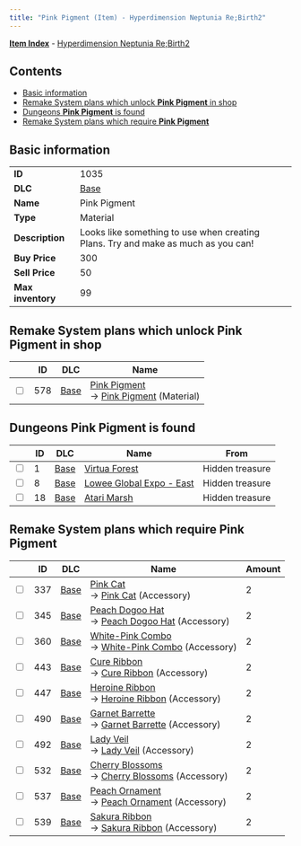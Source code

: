 ```yaml
---
title: "Pink Pigment (Item) - Hyperdimension Neptunia Re;Birth2"
---
```


[**Item Index**](/neptunia/rb2/item/index.html) - [Hyperdimension Neptunia Re;Birth2](/neptunia/rb2)

## Contents

- [Basic information](#basic-information)
- [Remake System plans which unlock **Pink Pigment** in shop](#remake-system-plans-which-unlock-pink-pigment-in-shop)
- [Dungeons **Pink Pigment** is found](#dungeons-pink-pigment-is-found)
- [Remake System plans which require **Pink Pigment**](#remake-system-plans-which-require-pink-pigment)

## Basic information

|   |   |
| -- | -- |
| **ID** | 1035 |
| **DLC** | [Base](/neptunia/rb2/dlc/0-base.html) |
| **Name** | Pink Pigment |
| **Type** | Material |
| **Description** | Looks like something to use when creating Plans. Try and make as much as you can! |
| **Buy Price** | 300 |
| **Sell Price** | 50 |
| **Max inventory** | 99 |

## Remake System plans which unlock **Pink Pigment** in shop

|    | ID | DLC | Name |
| -- | -- | --- | ---- |
| <input type="checkbox" id="rb2-remake-0-578" class="trackbox" /> | 578 | [Base](/neptunia/rb2/dlc/0-base.html) | [Pink Pigment](/neptunia/rb2/remake/0-578-pink-pigment.html)<br />→ [Pink Pigment](/neptunia/rb2/item/0-1035-pink-pigment.html) (Material) |

## Dungeons **Pink Pigment** is found

|    | ID | DLC | Name | From |
| -- | -- | --- | ---- | ---- |
| <input type="checkbox" id="rb2-dungeon-0-1" class="trackbox" /> | 1 | [Base](/neptunia/rb2/dlc/0-base.html) | [Virtua Forest](/neptunia/rb2/dungeon/0-1-virtua-forest.html) | Hidden treasure |
| <input type="checkbox" id="rb2-dungeon-0-8" class="trackbox" /> | 8 | [Base](/neptunia/rb2/dlc/0-base.html) | [Lowee Global Expo - East](/neptunia/rb2/dungeon/0-8-lowee-global-expo-east.html) | Hidden treasure |
| <input type="checkbox" id="rb2-dungeon-0-18" class="trackbox" /> | 18 | [Base](/neptunia/rb2/dlc/0-base.html) | [Atari Marsh](/neptunia/rb2/dungeon/0-18-atari-marsh.html) | Hidden treasure |

## Remake System plans which require **Pink Pigment**

|    | ID | DLC | Name | Amount |
| -- | -- | --- | ---- | ------ |
| <input type="checkbox" id="rb2-remake-0-337" class="trackbox" /> | 337 | [Base](/neptunia/rb2/dlc/0-base.html) | [Pink Cat](/neptunia/rb2/remake/0-337-pink-cat.html)<br />→ [Pink Cat](/neptunia/rb2/item/0-2137-pink-cat.html) (Accessory) | 2 |
| <input type="checkbox" id="rb2-remake-0-345" class="trackbox" /> | 345 | [Base](/neptunia/rb2/dlc/0-base.html) | [Peach Dogoo Hat](/neptunia/rb2/remake/0-345-peach-dogoo-hat.html)<br />→ [Peach Dogoo Hat](/neptunia/rb2/item/0-2145-peach-dogoo-hat.html) (Accessory) | 2 |
| <input type="checkbox" id="rb2-remake-0-360" class="trackbox" /> | 360 | [Base](/neptunia/rb2/dlc/0-base.html) | [White-Pink Combo](/neptunia/rb2/remake/0-360-white-pink-combo.html)<br />→ [White-Pink Combo](/neptunia/rb2/item/0-2194-white-pink-combo.html) (Accessory) | 2 |
| <input type="checkbox" id="rb2-remake-0-443" class="trackbox" /> | 443 | [Base](/neptunia/rb2/dlc/0-base.html) | [Cure Ribbon](/neptunia/rb2/remake/0-443-cure-ribbon.html)<br />→ [Cure Ribbon](/neptunia/rb2/item/0-2374-cure-ribbon.html) (Accessory) | 2 |
| <input type="checkbox" id="rb2-remake-0-447" class="trackbox" /> | 447 | [Base](/neptunia/rb2/dlc/0-base.html) | [Heroine Ribbon](/neptunia/rb2/remake/0-447-heroine-ribbon.html)<br />→ [Heroine Ribbon](/neptunia/rb2/item/0-2378-heroine-ribbon.html) (Accessory) | 2 |
| <input type="checkbox" id="rb2-remake-0-490" class="trackbox" /> | 490 | [Base](/neptunia/rb2/dlc/0-base.html) | [Garnet Barrette](/neptunia/rb2/remake/0-490-garnet-barrette.html)<br />→ [Garnet Barrette](/neptunia/rb2/item/0-2437-garnet-barrette.html) (Accessory) | 2 |
| <input type="checkbox" id="rb2-remake-0-492" class="trackbox" /> | 492 | [Base](/neptunia/rb2/dlc/0-base.html) | [Lady Veil](/neptunia/rb2/remake/0-492-lady-veil.html)<br />→ [Lady Veil](/neptunia/rb2/item/0-2439-lady-veil.html) (Accessory) | 2 |
| <input type="checkbox" id="rb2-remake-0-532" class="trackbox" /> | 532 | [Base](/neptunia/rb2/dlc/0-base.html) | [Cherry Blossoms](/neptunia/rb2/remake/0-532-cherry-blossoms.html)<br />→ [Cherry Blossoms](/neptunia/rb2/item/0-2499-cherry-blossoms.html) (Accessory) | 2 |
| <input type="checkbox" id="rb2-remake-0-537" class="trackbox" /> | 537 | [Base](/neptunia/rb2/dlc/0-base.html) | [Peach Ornament](/neptunia/rb2/remake/0-537-peach-ornament.html)<br />→ [Peach Ornament](/neptunia/rb2/item/0-2504-peach-ornament.html) (Accessory) | 2 |
| <input type="checkbox" id="rb2-remake-0-539" class="trackbox" /> | 539 | [Base](/neptunia/rb2/dlc/0-base.html) | [Sakura Ribbon](/neptunia/rb2/remake/0-539-sakura-ribbon.html)<br />→ [Sakura Ribbon](/neptunia/rb2/item/0-2506-sakura-ribbon.html) (Accessory) | 2 |